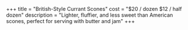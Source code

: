 +++
title = "British-Style Currant Scones"
cost = "$20 / dozen $12 / half dozen"
description = "Lighter, fluffier, and less sweet than American scones, perfect for serving with butter and jam"
+++
